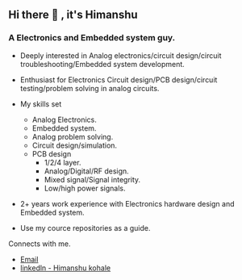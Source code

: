 
## Hi there 👋 , it's Himanshu

### A Electronics and Embedded system guy.

* Deeply interested in Analog electronics/circuit design/circuit troubleshooting/Embedded system development.
* Enthusiast for Electronics Circuit design/PCB design/circuit testing/problem solving in analog circuits.

* My skills set
   * Analog Electronics.
   * Embedded system.
   * Analog problem solving.
   * Circuit design/simulation. 
   * PCB design
     * 1/2/4 layer.
     * Analog/Digital/RF design.
     * Mixed signal/Signal integrity.
     * Low/high power signals. 
      
* 2+ years work experience with Electronics hardware design and Embedded system.
* Use my cource repositories as a guide.


Connects with me.

* [Email](kohalehimanshu22@gmail.com)
* [linkedln - Himanshu kohale](https://www.linkedin.com/in/himanshukohale/) 

